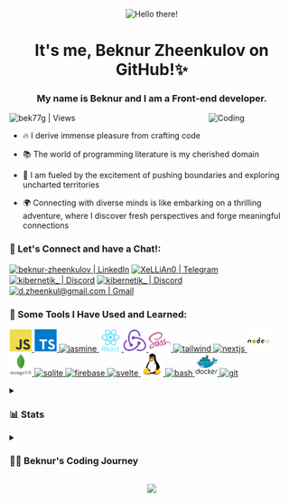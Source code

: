 <p align="center" title="Random gradient after page reload (～￣▽￣)～">
  <img src="https://capsule-render.vercel.app/api?type=waving&color=gradient&text=Hello%20there!&height=100&section=header" alt="Hello there!"/>
</p>
<h1 align="center">It's me, Beknur Zheenkulov on GitHub!✨</h1>
<h3 align="center">My name is Beknur and I am a Front-end developer.</h3>

<img align="right" alt="Coding" width="30%" src="https://raw.githubusercontent.com/anathayna/anathayna/master/assets/bmo.gif" alt="bmo dancing"/>

<p align="left"> <img src="https://komarev.com/ghpvc/?username=bek77g&label=Profile%20views&color=0e75b6&style=flat" alt="bek77g | Views" /> </p>

- 🔥 I derive immense pleasure from crafting code

- 📚 The world of programming literature is my cherished domain

- 🚀 I am fueled by the excitement of pushing boundaries and exploring uncharted territories
- 🌍 Connecting with diverse minds is like embarking on a thrilling adventure, where I discover fresh perspectives and forge meaningful connections

### 📡 Let's Connect and have a Chat!:

<p align="left">
<a href="https://linkedin.com/in/beknur-zheenkulov" target="blank"><img align="center" src="https://cdn-icons-png.flaticon.com/512/2504/2504923.png" alt="beknur-zheenkulov | LinkedIn" height="30" width="30" /></a>
<a href="https://t.me/XeLLiAn0" target="blank"><img align="center" src="https://cdn-icons-png.flaticon.com/512/2504/2504941.png" alt="XeLLiAn0 | Telegram" height="30" width="30" /></a>
<a href="https://discordapp.com/users/736174100048773160" target="blank"><img align="center" src="https://cdn-icons-png.flaticon.com/512/2504/2504896.png" alt="kibernetik_ | Discord" height="30" width="30" /></a>
<a href="https://www.instagram.com/_j_beknur_/" target="blank"><img align="center" src="https://cdn-icons-png.flaticon.com/512/1409/1409946.png" alt="kibernetik_ | Discord" height="30" width="30" /></a>
<a href="mailto:d.zheenkul@gmail.com" target="blank"><img align="center" src="https://cdn-icons-png.flaticon.com/512/732/732200.png" alt="d.zheenkul@gmail.com | Gmail" height="30" width="30" /></a>
</p>

### 🧰 Some Tools I Have Used and Learned:

<p align="left">
  <a href="https://developer.mozilla.org/en-US/docs/Web/JavaScript" target="_blank" rel="noreferrer">
    <img src="https://raw.githubusercontent.com/devicons/devicon/master/icons/javascript/javascript-original.svg" alt="javascript" width="40" height="40" />
  </a>
  <a href="https://www.typescriptlang.org/" target="_blank" rel="noreferrer">
    <img src="https://raw.githubusercontent.com/devicons/devicon/master/icons/typescript/typescript-original.svg" alt="typescript" width="40" height="40" />
  </a>
  <a href="https://jasmine.github.io/" target="_blank" rel="noreferrer">
    <img src="https://www.vectorlogo.zone/logos/jasmine/jasmine-icon.svg" alt="jasmine" width="40" height="40" />
  </a>
  <a href="https://reactjs.org/" target="_blank" rel="noreferrer">
    <img src="https://raw.githubusercontent.com/devicons/devicon/master/icons/react/react-original-wordmark.svg" alt="react" width="40" height="40" />
  </a>
  <a href="https://redux.js.org" target="_blank" rel="noreferrer">
    <img src="https://raw.githubusercontent.com/devicons/devicon/master/icons/redux/redux-original.svg" alt="redux" width="40" height="40" />
  </a>
  <a href="https://sass-lang.com" target="_blank" rel="noreferrer">
    <img src="https://raw.githubusercontent.com/devicons/devicon/master/icons/sass/sass-original.svg" alt="sass" width="40" height="40" />
  </a>
  <a href="https://tailwindcss.com/" target="_blank" rel="noreferrer">
    <img src="https://www.vectorlogo.zone/logos/tailwindcss/tailwindcss-icon.svg" alt="tailwind" width="40" height="40" />
  </a>
  <a href="https://nextjs.org/" target="_blank" rel="noreferrer">
    <img src="https://cdn.worldvectorlogo.com/logos/nextjs-2.svg" alt="nextjs" width="40" height="40" />
  </a>
  <a href="https://nodejs.org" target="_blank" rel="noreferrer">
    <img src="https://raw.githubusercontent.com/devicons/devicon/master/icons/nodejs/nodejs-original-wordmark.svg" alt="nodejs" width="40" height="40" />
  </a>
  <a href="https://www.mongodb.com/" target="_blank" rel="noreferrer">
    <img src="https://raw.githubusercontent.com/devicons/devicon/master/icons/mongodb/mongodb-original-wordmark.svg" alt="mongodb" width="40" height="40" />
  </a>
  <a href="https://www.sqlite.org/" target="_blank" rel="noreferrer">
    <img src="https://www.vectorlogo.zone/logos/sqlite/sqlite-icon.svg" alt="sqlite" width="40" height="40" />
  </a>
  <a href="https://firebase.google.com/" target="_blank" rel="noreferrer">
    <img src="https://www.vectorlogo.zone/logos/firebase/firebase-icon.svg" alt="firebase" width="40" height="40" />
  </a>
  <a href="https://svelte.dev" target="_blank" rel="noreferrer">
    <img src="https://upload.wikimedia.org/wikipedia/commons/1/1b/Svelte_Logo.svg" alt="svelte" width="40" height="40" />
  </a>
  <a href="https://www.linux.org/" target="_blank" rel="noreferrer">
    <img src="https://raw.githubusercontent.com/devicons/devicon/master/icons/linux/linux-original.svg" alt="linux" width="40" height="40" />
  </a>
  <a href="https://www.gnu.org/software/bash/" target="_blank" rel="noreferrer">
    <img src="https://www.vectorlogo.zone/logos/gnu_bash/gnu_bash-icon.svg" alt="bash" width="40" height="40" />
  </a>
  <a href="https://www.docker.com/" target="_blank" rel="noreferrer">
    <img src="https://raw.githubusercontent.com/devicons/devicon/master/icons/docker/docker-original-wordmark.svg" alt="docker" width="40" height="40" />
  </a>
  <a href="https://git-scm.com/" target="_blank" rel="noreferrer">
    <img src="https://www.vectorlogo.zone/logos/git-scm/git-scm-icon.svg" alt="git" width="40" height="40" />
  </a>
</p>

<details>
    <summary><h3>📊 Stats</h3></summary>
    <img align="center" width="100%" style="max-width: 336px; min-width: 258px" src="https://github-readme-stats-bek77g.vercel.app/api/top-langs?username=bek77g&show_icons=true&locale=en&layout=compact&count_private=true&hide=html,css&theme=buefy" alt="bek77g | Languages" style="padding-right: 0"/>
    <img align="center" width="100%" style="max-width: 490px; min-width: 258px" src="https://github-readme-stats-bek77g.vercel.app/api?show_bg=1&username=bek77g&count_private=true&include_all_commits=true&hide=issues&theme=buefy" alt="bek77g | Stats" />
    <!-- <img align="left" width="37%" src="https://github-readme-stats-bek77g.vercel.app/api/top-langs?username=bek77g&show_icons=true&locale=en&layout=compact" alt="bek77g | Languages" />
    <img align="center" width="47%" src="https://github-readme-stats-bek77g.vercel.app/api?show_bg=1&username=bek77g" alt="bek77g | Stats" /> -->
    <!-- <img src="https://github.com/bek77g/bek77g/blob/output/github-contribution-grid-snake.svg" alt="Snake eating contributors" width="100%"/> -->
</details>

<details>
 <summary><h3>👨‍💻 Beknur's Coding Journey</h3></summary>
   <p>From childhood I started working with operating systems, kernels (Linux/Unix/Windows/Mac OS). As is clear, there is experience with many OS, PC service.
After that I got acquainted with the development of Front-END and since then I have aspired to become a professional programmer. I have a great interest in IT, I am always ready to learn innovations in the genre
I like what I do, and I always try to give 100%. My strengths are my interpersonal skills, attention to detail, ability to work well with others or individually, and ability to quickly and accurately choose new skills, solutions.</p>
</details>
<p align="center">
  <img src="https://capsule-render.vercel.app/api?type=waving&color=gradient&height=100&section=footer"/>
</p>
